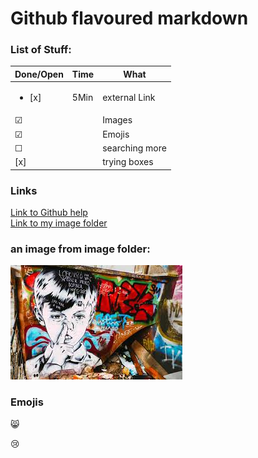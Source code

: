 # Github flavoured markdown

### List of Stuff:

| Done/Open    | Time | What           |
|--------------|------|----------------|
| <ul><li>[x] </li></ul>   | 5Min | external Link  |
|   &#9745;    |      | Images         |
|   &#9745;    |      | Emojis         |
|   &#9744;    |      | searching more |
| [x]          |      | trying boxes   |
 
### Links

[Link to Github help](https://help.github.com/en "GitHub Help Link")  
[Link to my image folder](https://github.com/puckfried/authoring/tree/main/images "Link to image folder")  
### an image from image folder:

![Hier sollte ein Bild sein](https://github.com/puckfried/authoring/blob/main/images/1.jpeg "Bild 1")  

### Emojis

😸

😢
